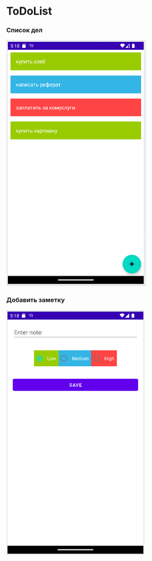 # ToDoList

### Список дел
![list notes](screens-for-readme/list_notes.png)

### Добавить заметку
![list notes](screens-for-readme/add_note.png)
